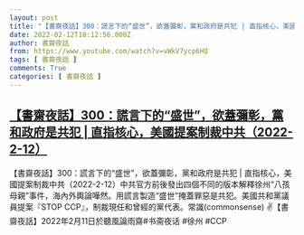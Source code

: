 ```yaml
---
layout: post
title: "【書齋夜話】300：謊言下的“盛世”，欲蓋彌彰，黨和政府是共犯 | 直指核心，美國提案制裁中共（2022-2-12）"
date: 2022-02-12T18:12:56.000Z
author: 書齋夜話
from: https://www.youtube.com/watch?v=vWkV7ycp6HQ
tags: [ 書齋夜話 ]
comments: True
categories: [ 書齋夜話 ]
---
```

<!--1644689576000-->
[【書齋夜話】300：謊言下的“盛世”，欲蓋彌彰，黨和政府是共犯 | 直指核心，美國提案制裁中共（2022-2-12）](https://www.youtube.com/watch?v=vWkV7ycp6HQ)
------

<div>
【書齋夜話】300：謊言下的“盛世”，欲蓋彌彰，黨和政府是共犯 | 直指核心，美國提案制裁中共（2022-2-12）中共官方前後發出四個不同的版本解釋徐州“八孩母親”事件，海內外輿論嘩然。用謊言製造“盛世”掩蓋罪惡是共犯。美國共和黨議員提案『STOP CCP』，制裁現任和曾經的黨代表。常識(commonsense) ✌【書齋夜話】2022年2月11日於聽風論雨齋#书斋夜话 #徐州 #CCP
</div>
